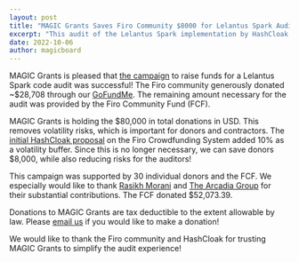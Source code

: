 ```yaml
---
layout: post
title: "MAGIC Grants Saves Firo Community $8000 for Lelantus Spark Audit"
excerpt: "This audit of the Lelantus Spark implementation by HashCloak is essential for the security of the public Firo network"
date: 2022-10-06
author: magicboard
---
```


MAGIC Grants is pleased that [the campaign](https://magicgrants.org/Firo-Lelantus-Spark-Audit/) to raise funds for a Lelantus Spark code audit was successful! The Firo community generously donated ~$28,708 through our [GoFundMe](https://www.gofundme.com/f/code-audit-for-lelantus-spark-in-firo). The remaining amount necessary for the audit was provided by the Firo Community Fund (FCF).

MAGIC Grants is holding the $80,000 in total donations in USD. This removes volatility risks, which is important for donors and contractors. The [initial HashCloak proposal](https://funding.firo.org/proposals/lelantus-spark-code-audit-proposal-by-hashcloak-mikerahq) on the Firo Crowdfunding System added 10% as a volatility buffer. Since this is no longer necessary, we can save donors $8,000, while also reducing risks for the auditors!

This campaign was supported by 30 individual donors and the FCF. We especially would like to thank [Rasikh Morani](https://twitter.com/RasikhMorani) and [The Arcadia Group](https://twitter.com/TheArcadiaGroup) for their substantial contributions. The FCF donated $52,073.39.

Donations to MAGIC Grants are tax deductible to the extent allowable by law. Please [email us](mailto:info@magicgrants.org) if you would like to make a donation!

We would like to thank the Firo community and HashCloak for trusting MAGIC Grants to simplify the audit experience!